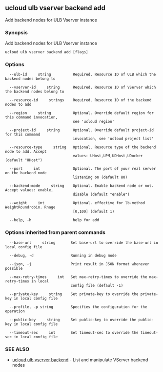 ## ucloud ulb vserver backend add

Add backend nodes for ULB Vserver instance

### Synopsis

Add backend nodes for ULB Vserver instance

```
ucloud ulb vserver backend add [flags]
```

### Options

```
  --ulb-id     string          Required. Resource ID of ULB which the backend nodes belong to 

  --vserver-id     string      Required. Resource ID of VServer which the backend nodes belong to 

  --resource-id     strings    Required. Resource ID of the backend nodes to add 

  --region     string          Optional. Override default region for this command invocation,
                               see 'ucloud region' 

  --project-id     string      Optional. Override default project-id for this command
                               invocation, see 'ucloud project list' 

  --resource-type     string   Optional. Resource type of the backend node to add. Accept
                               values: UHost,UPM,UDHost,UDocker (default "UHost") 

  --port     int               Optional. The port of your real server on the backend node
                               listening on (default 80) 

  --backend-mode     string    Optional. Enable backend node or not. Accept values: enable,
                               disable (default "enable") 

  --weight     int             Optional. effective for lb-method WeightRoundrobin. Rnage
                               [0,100] (default 1) 

  --help, -h                   help for add 

```

### Options inherited from parent commands

```
  --base-url     string       Set base-url to override the base-url in local config file 

  --debug, -d                 Running in debug mode 

  --json, -j                  Print result in JSON format whenever possible 

  --max-retry-times     int   Set max-retry-times to override the max-retry-times in local
                              config file (default -1) 

  --private-key     string    Set private-key to override the private-key in local config file 

  --profile, -p string        Specifies the configuration for the operation 

  --public-key     string     Set public-key to override the public-key in local config file 

  --timeout-sec     int       Set timeout-sec to override the timeout-sec in local config file 

```

### SEE ALSO

* [ucloud ulb vserver backend](developer/cli/cmd/ucloud/ulb/vserver/backend)	 - List and manipulate VServer backend nodes

